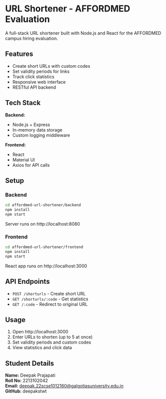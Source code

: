 # URL Shortener - AFFORDMED Evaluation

A full-stack URL shortener built with Node.js and React for the AFFORDMED campus hiring evaluation.

## Features

- Create short URLs with custom codes
- Set validity periods for links
- Track click statistics
- Responsive web interface
- RESTful API backend

## Tech Stack

**Backend:**
- Node.js + Express
- In-memory data storage
- Custom logging middleware

**Frontend:**
- React
- Material UI
- Axios for API calls

## Setup

### Backend
```bash
cd affordmed-url-shortener/backend
npm install
npm start
```
Server runs on http://localhost:8080

### Frontend
```bash
cd affordmed-url-shortener/frontend
npm install
npm start
```
React app runs on http://localhost:3000

## API Endpoints

- `POST /shorturls` - Create short URL
- `GET /shorturls/:code` - Get statistics  
- `GET /:code` - Redirect to original URL

## Usage

1. Open http://localhost:3000
2. Enter URLs to shorten (up to 5 at once)
3. Set validity periods and custom codes
4. View statistics and click data

## Student Details

**Name:** Deepak Prajapati  
**Roll No:** 2213102042  
**Email:** deepak.22scse1012160@galgotiasuniversity.edu.in  
**GitHub:** deepakstwt 
